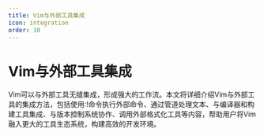 ```yaml
---
title: Vim与外部工具集成
icon: integration
order: 10
---
```


# Vim与外部工具集成

Vim可以与外部工具无缝集成，形成强大的工作流。本文将详细介绍Vim与外部工具的集成方法，包括使用:!命令执行外部命令、通过管道处理文本、与编译器和构建工具集成、与版本控制系统协作、调用外部格式化工具等内容，帮助用户将Vim融入更大的工具生态系统，构建高效的开发环境。
